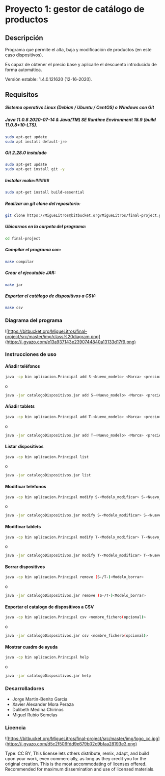 # Proyecto 1: gestor de catálogo de productos

## Descripción
Programa que permite el alta, baja y modificación de productos (en este caso dispositivos).

Es capaz de obtener el precio base y aplicarle el descuento introducido de forma automática.

Versión estable: 1.4.0.121620 (12-16-2020).


## Requisitos 
##### Sistema operativo Linux (Debian / Ubuntu / CentOS) o Windows con Git #####
##### Java 11.0.8 2020-07-14 & Java(TM) SE Runtime Environment 18.9 (build 11.0.8+10-LTS). #####
```BASH
sudo apt-get update  
sudo apt install default-jre
```
##### Git 2.28.0 instalado #####
```BASH
sudo apt-get update  
sudo apt-get install git -y
```
##### Instalar make:#####
```BASH
sudo apt-get install build-essential
```
##### Realizar un git clone del repositorio: #####
```BASH
git clone https://MigueLitros@bitbucket.org/MigueLitros/final-project.git
```
##### Ubicarnos en la carpeta del programa: #####
```BASH
cd final-project
```
##### Compilar el programa con: #####
```BASH
make compilar
```
##### Crear el ejecutable JAR: #####
```BASH
make jar
```
##### Exportar el catálogo de dispositivos a CSV: #####
```BASH
make csv
```
### Diagrama del programa ###
![https://bitbucket.org/MigueLitros/final-project/src/master/img/class%20diagram.png](https://i.gyazo.com/e13a937143e2390744840a13133d17f9.png)
### Instrucciones de uso ###
#### Añadir teléfonos ####
```BASH
java -cp bin aplicacion.Principal add S-<Nuevo_modelo> <Marca> <precio> <descuento>
```
o
```BASH
java -jar catalogoDispositivos.jar add S-<Nuevo_modelo> <Marca> <precio> <descuento>
```
#### Añadir tablets ####
```BASH
java -cp bin aplicacion.Principal add T-<Nuevo_modelo> <Marca> <precio> <descuento> <bateria> <camaraPixel>
```
o
```BASH
java -jar catalogoDispositivos.jar add T-<Nuevo_modelo> <Marca> <precio> <descuento> <bateria> <camaraPixel>
```
#### Listar dispositivos ####
```BASH
java -cp bin aplicacion.Principal list
```
o
```BASH
java -jar catalogoDispositivos.jar list
```
#### Modificar teléfonos ####
```BASH
java -cp bin aplicacion.Principal modify S-<Modelo_modificar> S-<Nuevo_modelo> <Marca> <precio> <descuento>
```
o
```BASH
java -jar catalogoDispositivos.jar modify S-<Modelo_modificar> S-<Nuevo_modelo> <Marca> <precio> <descuento>
```
#### Modificar tablets ####
```BASH
java -cp bin aplicacion.Principal modify T-<Modelo_modificar> T-<Nuevo_modelo> <Marca> <precio> <descuento> <bateria> <camaraPixel>
```
o
```BASH
java -jar catalogoDispositivos.jar modify T-<Modelo_modificar> T-<Nuevo_modelo> <Marca> <precio> <descuento> <bateria> <camaraPixel>
```
#### Borrar dispositivos ####
```BASH
java -cp bin aplicacion.Principal remove (S-/T-)<Modelo_borrar>
```
o
```BASH
java -jar catalogoDispositivos.jar remove (S-/T-)<Modelo_borrar>
```
#### Exportar el catalogo de dispositivos a CSV ####
```BASH
java -cp bin aplicacion.Principal csv <nombre_fichero(opcional)>
```
o
```BASH
java -jar catalogoDispositivos.jar csv <nombre_fichero(opcional)>
```
#### Mostrar cuadro de ayuda ####
```BASH
java -cp bin aplicacion.Principal help
```
o
```BASH
java -jar catalogoDispositivos.jar help
```

### Desarrolladores ###

* Jorge Martin-Benito Garcia
* Xavier Alexander Mora Peraza
* Dulibeth Medina Chirinos
* Miguel Rubio Semelas

### Licencia ###
![https://bitbucket.org/MigueLitros/final-project/src/master/img/logo_cc.jpg](https://i.gyazo.com/d5c2f506fdd9e679b02c9bfaa28193e3.png)

Type: CC BY,
This license lets others distribute, remix, adapt, and build upon your work, even commercially, as long as they credit you for the original creation. This is the most accommodating of licenses offered. Recommended for maximum dissemination and use of licensed materials.